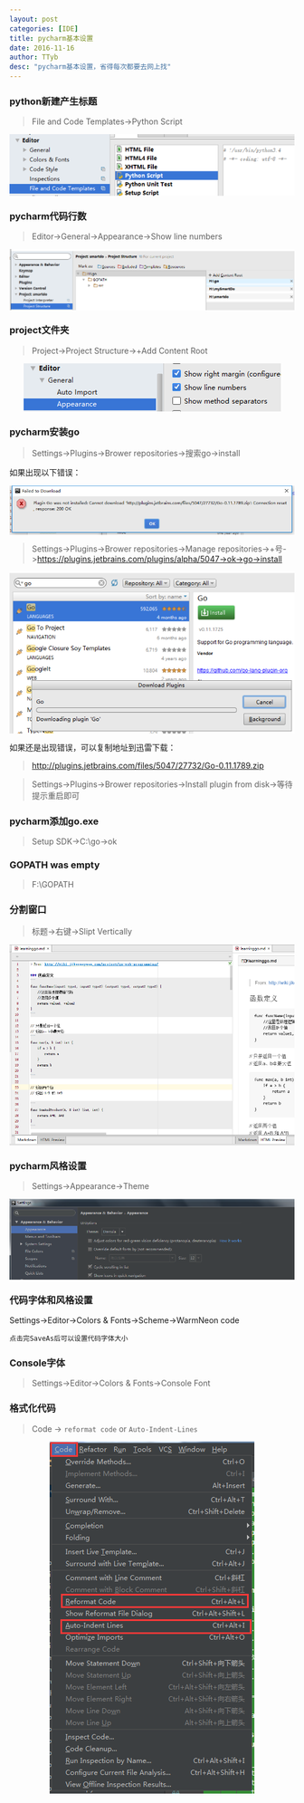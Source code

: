 ```yaml
---
layout: post
categories: [IDE]
title: pycharm基本设置
date: 2016-11-16
author: TTyb
desc: "pycharm基本设置，省得每次都要去网上找"
---
```


### python新建产生标题

>File and Code Templates->Python Script

<p style="text-align:center"><img src="/static/postimage/IDE/pycharm/996148-20161116091046717-450311905.png" class="img-responsive" style="display: block; margin-right: auto; margin-left: auto;"></p>

### pycharm代码行数

>Editor->General->Appearance->Show line numbers

<p style="text-align:center"><img src="/static/postimage/IDE/pycharm/996148-20161116091550467-1103509311.png" class="img-responsive" style="display: block; margin-right: auto; margin-left: auto;"></p>

### project文件夹

>Project->Project Structure->+Add Content Root

<p style="text-align:center"><img src="/static/postimage/IDE/pycharm/996148-20161116091710982-1941515536.png" class="img-responsive" style="display: block; margin-right: auto; margin-left: auto;"></p>

### pycharm安装go

>Settings->Plugins->Brower repositories->搜索go->install

如果出现以下错误：

<p style="text-align:center"><img src="/static/postimage/IDE/pycharm/996148-20161117211615920-1477891225.png" class="img-responsive" style="display: block; margin-right: auto; margin-left: auto;"></p>

>Settings->Plugins->Brower repositories->Manage repositories->+号->https://plugins.jetbrains.com/plugins/alpha/5047->ok->go->install

<p style="text-align:center"><img src="/static/postimage/IDE/pycharm/996148-20161117211912482-1083511597.png" class="img-responsive" style="display: block; margin-right: auto; margin-left: auto;"></p>

如果还是出现错误，可以复制地址到迅雷下载：

>http://plugins.jetbrains.com/files/5047/27732/Go-0.11.1789.zip

>Settings->Plugins->Brower repositories->Install plugin from disk->等待提示重启即可

### pycharm添加go.exe

>Setup SDK->C:\go->ok

### GOPATH was empty

>F:\GOPATH

### 分割窗口

>标题->右键->Slipt Vertically

<p style="text-align:center"><img src="/static/postimage/IDE/pycharm/996148-20161125103915362-433002487.png" class="img-responsive" style="display: block; margin-right: auto; margin-left: auto;"></p>

### pycharm风格设置
>Settings->Appearance->Theme

<p style="text-align:center"><img src="/static/postimage/IDE/pycharm/996148-20170222160727913-914186285.png" class="img-responsive" style="display: block; margin-right: auto; margin-left: auto;"></p>

### 代码字体和风格设置

Settings->Editor->Colors & Fonts->Scheme->WarmNeon code

`点击完SaveAs后可以设置代码字体大小`

### Console字体

>Settings->Editor->Colors & Fonts->Console Font

### 格式化代码

>Code -> `reformat code` or `Auto-Indent-Lines`

<p style="text-align:center"><img src="/static/postimage/IDE/pycharm/996148-20170317085917526-93381329.png" class="img-responsive" style="display: block; margin-right: auto; margin-left: auto;"></p>